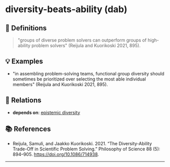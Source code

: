 # diversity-beats-ability (dab)

## 📖 Definitions

> "groups of diverse problem solvers can outperform groups of high-ability problem solvers" (Reijula and Kuorikoski 2021, 895).

## 💡 Examples

- "in assembling problem-solving teams, functional group diversity should sometimes be prioritized over selecting the most able individual members" (Reijula and Kuorikoski 2021, 895).

## 🔗 Relations

- **depends on**: [epistemic diversity](./epistemic-diversity.md)

## 📚 References

- Reijula, Samuli, and Jaakko Kuorikoski. 2021. “The Diversity-Ability Trade-Off in Scientific Problem Solving.” Philosophy of Science 88 (5): 894–905. https://doi.org/10.1086/714938.

---

<script src="https://giscus.app/client.js"
                data-repo="natesheehan/conceptcartography"
                data-repo-id="R_kgDOPB5QiQ"
                data-category="General"
                data-category-id="DIC_kwDOPB5Qic4CsAxd"
                data-mapping="pathname"
                data-strict="0"
                data-reactions-enabled="1"
                data-emit-metadata="0"
                data-input-position="bottom"
                data-theme="catppuccin_mocha"
                data-lang="en"
                crossorigin="anonymous"
                async>
        </script>
        
